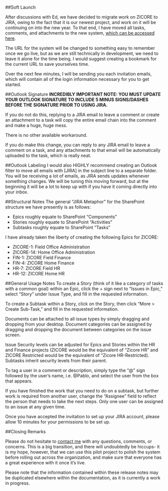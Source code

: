 ##Soft Launch

After discussions with Ed, we have decided to migrate work on ZICORE to JIRA, owing to the fact that it is our newest project, and work on it will be continuing on into the new year.  To that end, I have moved all tasks, comments, and attachments to the new system, [which can be accessed here](http://ec2-54-162-47-42.compute-1.amazonaws.com:8080).

The URL for the system will be changed to something easy to remember once we go live, but as we are still technically in development, we need to leave it alone for the time being.  I would suggest creating a bookmark for the current URL to save yourselves time.

Over the next few minutes, I will be sending you each invitation emails, which will contain all of the login information necessary for you to get started.  

##Outlook Signature
**INCREDIBLY IMPORTANT NOTE:
YOU MUST UPDATE YOUR OUTLOOK SIGNATURE TO INCLUDE 5 MINUS SIGNS/DASHES BEFORE THE SIGNATURE PRIOR TO USING JIRA.**

If you do not do this, replying to a JIRA email to leave a comment or create an attachment to a task will copy the entire email chain into the comment and make a huge, huge mess.  

There is no other available workaround.

If you do make this change, you can reply to any JIRA email to leave a comment on a task, and any attachments to that email will be automatically uploaded to the task, which is really neat.  

##Outlook Labeling
I would also HIGHLY recommend creating an Outlook filter to move all emails with [JIRA] in the subject line to a separate folder.  You will be receiving a lot of emails, as JIRA sends updates whenever something changes.  We will be tuning this moving forward, but at the beginning it will be a lot to keep up with if you have it coming directly into your inbox.

##Structural Notes
The general “JIRA Metaphor” for the SharePoint structure we have presently is as follows:

* Epics roughly equate to SharePoint “Components”
* Stories roughly equate to SharePoint “Activities”
* Subtasks roughly equate to SharePoint “Tasks”

I have already taken the liberty of creating the following Epics for ZICORE:

* ZICORE-1: Field Office Administration
* ZICORE-14: Home Office Administration
* FIN-1: ZICORE Field Finance
* FIN-4: ZICORE Home Finance
* HR-7: ZICORE Field HR
* HR-12: ZICORE Home HR

##General Usage Notes
To create a Story (think of it like a category of tasks with a common goal) within an Epic, click the + sign next to “Issues in Epic,” select “Story” under Issue Type, and fill in the requested information.  

To create a Subtask within a Story, click on the Story, then click “More > Create Sub-Task,” and fill in the requested information.

Documents can be attached to all issue types by simply dragging and dropping from your desktop.  Document categories can be assigned by dragging and dropping the document between categories on the issue screen.

Issue Security levels can be adjusted for Epics and Stories within the HR and Finance projects (ZICORE would be the equivalent of “Zicore HR” and ZICORE Restricted would be the equivalent of “Zicore HR-Restricted).  Subtasks inherit security levels from their parent.  

To tag a user in a comment or description, simply type the “@” sign followed by the user’s name, i.e. @Pablo, and select the user from the box that appears.  

If you have finished the work that you need to do on a subtask, but further work is required from another user, change the “Assignee” field to reflect the person that needs to take the next steps.  Only one user can be assigned to an issue at any given time.

Once you have accepted the invitation to set up your JIRA account, please allow 10 minutes for your permissions to be set up.

##Closing Remarks

Please do not hesitate to [contact me](mailto:dnearing@mcd.org) with any questions, comments, or concerns.  This is a big transition, and there will undoubtedly be hiccups- it is my hope, however, that we can use this pilot project to polish the system before rolling out across the organization, and make sure that everyone has a great experience with it once it’s live.

Please note that the information contained within these release notes may be duplicated elsewhere within the documentation, as it is currently a work in progress.
